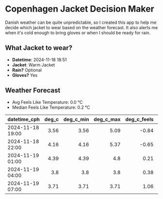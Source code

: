 
# Copenhagen Jacket Decision Maker

Danish weather can be quite unpredictable, so I created this app to help me decide which jacket to wear based on the weather forecast. 
It also alerts me when it's cold enough to bring gloves or when I should be ready for rain.

## What Jacket to wear?

- **Datetime**: 2024-11-18 18:51
- **Jacket**: Warm Jacket
- **Rain?** Optional
- **Gloves?** Yes

## Weather Forecast
- Avg Feels Like Temperature: 0.0 °C
- Median Feels Like Temperature: 0.2 °C

| datetime_cph     |   deg_c |   deg_c_min |   deg_c_max |   deg_c_feels | weather   | wind   | rain   |
|:-----------------|--------:|------------:|------------:|--------------:|:----------|:-------|:-------|
| 2024-11-18 19:00 |    3.56 |        3.56 |        5.09 |         -0.84 | Rain      | Medium | Low    |
| 2024-11-18 22:00 |    4.16 |        4.16 |        5.37 |         -0.65 | Clouds    | High   | None   |
| 2024-11-19 01:00 |    4.39 |        4.39 |        4.8  |          0.21 | Clouds    | Medium | None   |
| 2024-11-19 04:00 |    3.8  |        3.8  |        3.8  |          0.38 | Clouds    | Low    | None   |
| 2024-11-19 07:00 |    3.71 |        3.71 |        3.71 |          1.06 | Clouds    | Low    | None   |
        